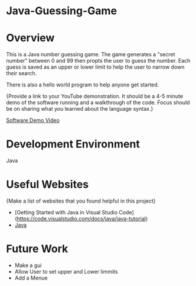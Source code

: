 # Java-Guessing-Game
# Overview

This is a Java number guessing game. The game generates a "secret number" between 0 and 99 then propts the user to guess the number. Each guess is saved as an upper or lower limit to help the
user to narrow down their search.

There is also a hello world program to help anyone get started.

{Provide a link to your YouTube demonstration. It should be a 4-5 minute demo of the software running and a walkthrough of the code. Focus should be on sharing what you learned about the language syntax.}

[Software Demo Video](http://youtube.link.goes.here)

# Development Environment

Java

# Useful Websites

{Make a list of websites that you found helpful in this project}

- [Getting Started with Java in Visual Studio Code] (https://code.visualstudio.com/docs/java/java-tutorial)
- [Java](https://www.w3schools.com/java/default.asp)

# Future Work

- Make a gui
- Allow User to set upper and Lower limmits
- Add a Menue
